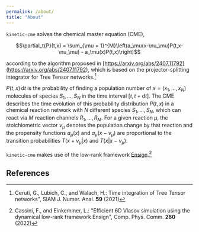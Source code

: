 ```yaml
---
permalink: /about/
title: "About"
---
```


`kinetic-cme` solves the chemical master equation (CME),

$$\partial_t{P}(t,x) = \sum_{\mu = 1}^{M}\left(a_\mu(x-\nu_\mu)P(t,x-\nu_\mu) - a_\mu(x)P(t,x)\right)$$

according to the algorithm proposed in [https://arxiv.org/abs/2407.11792](https://arxiv.org/abs/2407.11792), which is based on the projector-splitting integrator for Tree Tensor networks.[^fn1]

$P(t,x)\,\mathrm{d}t$ is the probability of finding a population number of $x = (x_1, \dots, x_N)$ molecules of species $S_1, \dots, S_N$ in the time interval $[t,\,t + \mathrm{d}t]$.
The CME describes the time evolution of this probability distribution $P(t,x)$ in a chemical reaction network with $N$ different species $S_1, \dots, S_N$, which can react via $M$ reaction channels $R_1, \dots, R_M$. For a given reaction $\mu$, the stoichiometric vector $\nu_\mu$ denotes the population change by that reaction and the propensity functions $a_\mu(x)$ and $a_\mu(x-\nu_\mu)$ are proportional to the transition probabilities $T(x+\nu_\mu|x)$ and $T(x|x-\nu_\mu)$.

`kinetic-cme` makes use of the low-rank framework [Ensign](https://github.com/leinkemmer/Ensign).[^fn2]

## References
[^fn1]: Ceruti, G., Lubich, C., and Walach, H.: Time integration of Tree Tensor networks", SIAM J. Numer. Anal. **59** (2021)
<!-- Lubich, C., Oseledets, I.: "A projector-splitting integrator for dynamical low-rank approximation", BIT Numerical Mathematics **54** (2014) -->

[^fn2]: Cassini, F., and Einkemmer, L.: "Efficient 6D Vlasov simulation using the dynamical low-rank framework Ensign", Comp. Phys. Comm. **280** (2022)